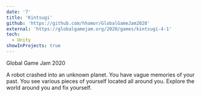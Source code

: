 ```yaml
---
date: '7'
title: 'Kintsugi'
github: 'https://github.com/hhamor/GlobalGameJam2020'
external: 'https://globalgamejam.org/2020/games/kintsugi-4-1'
tech:
  - Unity
showInProjects: true
---
```


Global Game Jam 2020

A robot crashed into an unknown planet. You have vague memories of your past. You see various pieces of yourself located all around you. Explore the world around you and fix yourself.
